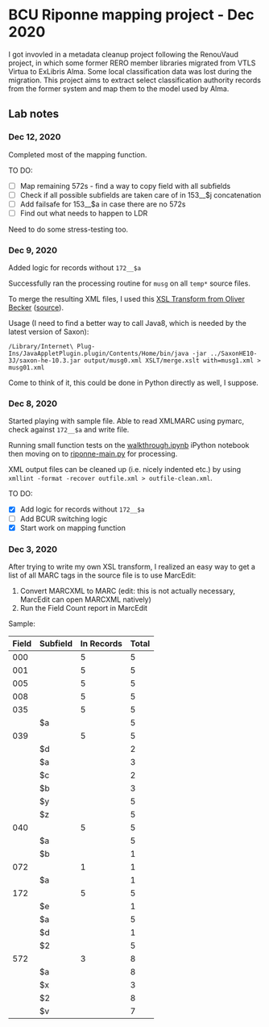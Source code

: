 # BCU Riponne mapping project - Dec 2020

I got invovled in a metadata cleanup project following the RenouVaud project, in which some former RERO member libraries migrated from VTLS Virtua to ExLibris Alma.
Some local classification data was lost during the migration. This project aims to extract select classification authority records from the former system
and map them to the model used by Alma.

## Lab notes

### Dec 12, 2020
Completed most of the mapping function.

TO DO:
- [ ] Map remaining 572s - find a way to copy field with all subfields
- [ ] Check if all possible subfields are taken care of in 153__$j concatenation
- [ ] Add failsafe for 153__$a in case there are no 572s
- [ ] Find out what needs to happen to LDR

Need to do some stress-testing too.

### Dec 9, 2020
Added logic for records without `172__$a`

Successfully ran the processing routine for `musg` on all `temp*` source files.

To merge the resulting XML files, I used this [XSL Transform from Oliver Becker](XSLT/merge.xslt) ([source](http://web.archive.org/web/20160809092524/http://www2.informatik.hu-berlin.de/~obecker/XSLT/#merge)). 

Usage (I need to find a better way to call Java8, which is needed by the latest version of Saxon):

```
/Library/Internet\ Plug-Ins/JavaAppletPlugin.plugin/Contents/Home/bin/java -jar ../SaxonHE10-3J/saxon-he-10.3.jar output/musg0.xml XSLT/merge.xslt with=musg1.xml > musg01.xml
```

Come to think of it, this could be done in Python directly as well, I suppose.

### Dec 8, 2020
Started playing with sample file. Able to read XMLMARC using pymarc, check against `172__$a` and write file.

Running small function tests on the [walkthrough.ipynb](walkthrough.ipynb) iPython notebook then moving on to [riponne-main.py](riponne-main.py) for processing.

XML output files can be cleaned up (i.e. nicely indented etc.) by using `xmllint -format -recover outfile.xml > outfile-clean.xml`.

TO DO:
- [x] Add logic for records without `172__$a`
- [ ] Add BCUR switching logic
- [x] Start work on mapping function

### Dec 3, 2020
After trying to write my own XSL transform, I realized an easy way to get a list of all MARC tags in the source file is to use MarcEdit:
1. Convert MARCXML to MARC (edit: this is not actually necessary, MarcEdit can open MARCXML natively)
2. Run the Field Count report in MarcEdit

Sample:

| Field | Subfield | In Records | Total | 
|-------|----------|------------|-------| 
| 000   |          | 5          | 5     | 
| 001   |          | 5          | 5     | 
| 005   |          | 5          | 5     | 
| 008   |          | 5          | 5     | 
| 035   |          | 5          | 5     | 
|       | $a       |            | 5     | 
| 039   |          | 5          | 5     | 
|       | $d       |            | 2     | 
|       | $a       |            | 3     | 
|       | $c       |            | 2     | 
|       | $b       |            | 3     | 
|       | $y       |            | 5     | 
|       | $z       |            | 5     | 
| 040   |          | 5          | 5     | 
|       | $a       |            | 5     | 
|       | $b       |            | 1     | 
| 072   |          | 1          | 1     | 
|       | $a       |            | 1     | 
| 172   |          | 5          | 5     | 
|       | $e       |            | 1     | 
|       | $a       |            | 5     | 
|       | $d       |            | 1     | 
|       | $2       |            | 5     | 
| 572   |          | 3          | 8     | 
|       | $a       |            | 8     | 
|       | $x       |            | 3     | 
|       | $2       |            | 8     | 
|       | $v       |            | 7     | 

